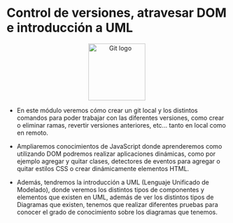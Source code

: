 # Control de versiones, atravesar DOM e introducción a UML

<p align="center">
    <img src= "https://media.dev.to/cdn-cgi/image/width=1080,height=1080,fit=cover,gravity=auto,format=auto/https%3A%2F%2Fdev-to-uploads.s3.amazonaws.com%2Fuploads%2Farticles%2Fi0ban6a4z9hmav9csnbs.png" alt= "Git logo" width = 130px>
</p>

* En este módulo veremos cómo crear un git local y los distintos
comandos para poder trabajar con las diferentes versiones, como crear o
eliminar ramas, revertir versiones anteriores, etc... tanto en local como en
remoto.

* Ampliaremos conocimientos de JavaScript donde aprenderemos como
utilizando DOM podremos realizar aplicaciones dinámicas, como por
ejemplo agregar y quitar clases, detectores de eventos para agregar o
quitar estilos CSS o crear dinámicamente elementos HTML.

* Además, tendremos la introducción a UML (Lenguaje Unificado de
Modelado), donde veremos los distintos tipos de componentes y
elementos que existen en UML, además de ver los distintos tipos de
Diagramas que existen, tenemos que realizar diferentes pruebas para
conocer el grado de conocimiento sobre los diagramas que tenemos.
